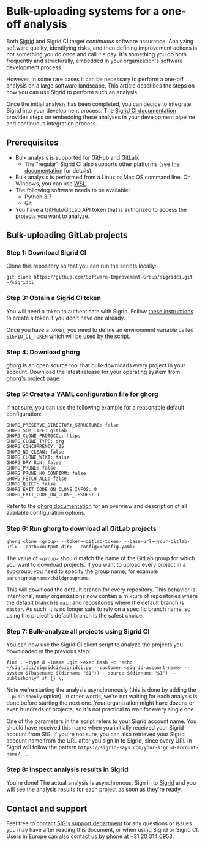 Bulk-uploading systems for a one-off analysis
=============================================

Both [Sigrid](https://sigrid-says.com) and Sigrid CI target *continuous* software assurance. Analyzing software quality, identifying risks, and then defining improvement actions is not something you do once and call it a day. It's something you do both frequently and structurally, embedded in your organization's software development process.

However, in some rare cases it can be necessary to perform a one-off analysis on a large software landscape. This article describes the steps on how you can use Sigrid to perform such an analysis. 

Once the initial analysis has been completed, you can decide to integrate Sigrid into your development process. The [Sigrid CI documentation](../README.md) provides steps on embedding these analyses in your development pipeline and continuous integration process.

## Prerequisites

- Bulk analysis is supported for GitHub and GitLab.
  - The "regular" Sigrid CI also supports other platforms (see [the documentation](../README.md) for details).
- Bulk analysis is performed from a Linux or Mac OS command line. On Windows, you can use [WSL](https://docs.microsoft.com/en-us/windows/wsl/install).
- The following software needs to be available:
  - Python 3.7 
  - Git
- You have a GitHub/GitLab API token that is authorized to access the projects you want to analyze.

## Bulk-uploading GitLab projects

### Step 1: Download Sigrid CI

Clone this repository so that you can run the scripts locally:

    git clone https://github.com/Software-Improvement-Group/sigridci.git ~/sigridci
    
### Step 3: Obtain a Sigrid CI token

You will need a token to authenticate with Sigrid. Follow [these instructions](authentication-tokens.md) to create a token if you don't have one already.

Once you have a token, you need to define an environment variable called `SIGRID_CI_TOKEN` which will be used by the script.

### Step 4: Download ghorg

*ghorg* is an open source tool that bulk-downloads every project in your account. Download the latest release for your operating system from [ghorg's project page](https://github.com/gabrie30/ghorg/releases).
 
### Step 5: Create a YAML configuration file for ghorg

If not sure, you can use the following example for a reasonable default configuration:

    GHORG_PRESERVE_DIRECTORY_STRUCTURE: false
    GHORG_SCM_TYPE: gitlab
    GHORG_CLONE_PROTOCOL: https
    GHORG_CLONE_TYPE: org
    GHORG_CONCURRENCY: 25
    GHORG_NO_CLEAN: false
    GHORG_CLONE_WIKI: false
    GHORG_DRY_RUN: false
    GHORG_PRUNE: false
    GHORG_PRUNE_NO_CONFIRM: false
    GHORG_FETCH_ALL: false
    GHORG_QUIET: false
    GHORG_EXIT_CODE_ON_CLONE_INFOS: 0
    GHORG_EXIT_CODE_ON_CLONE_ISSUES: 1
    
Refer to the [ghorg documentation](https://github.com/gabrie30/ghorg) for an overview and description of all available configuration options.
    
### Step 6: Run ghorg to download all GitLab projects
    
    ghorg clone <group> --token=<gitlab-token> --base-url=<your-gitlab-url> --path=<output-dir> --config=<config.yaml>
    
The value of `<group>` should match the name of the GitLab group for which you want to download projects. If you want to upload every project in a subgroup, you need to specify the group name, for example `parentgroupname/childgroupname`.

This will download the default branch for every repository. This behavior is intentional, many organizations now contain a mixture of repositories where the default branch is `main` and repositories where the default branch is `master`. As such, it is no longer safe to rely on a specific branch name, so using the project's default branch is the safest choice.

### Step 7: Bulk-analyze all projects using Sigrid CI

You can now use the Sigrid CI client script to analyze the projects you downloaded in the previous step:

    find . -type d -iname .git -exec bash -c 'echo ~/sigridci/sigridci/sigridci.py --customer <sigrid-account-name> --system $(basename $(dirname "$1")) --source $(dirname "$1") --publishonly' sh {} \;
    
Note we're starting the analysis asynchronously (this is done by adding the `--publishonly` option). In other words, we're not waiting for each analysis is done before starting the next one. Your organization might have dozens or even hundreds of projects, so it's not practical to wait for every single one.

One of the parameters in the script refers to your Sigrid account name. You should have received this name when you initially received your Sigrid account from SIG. If you're not sure, you can also retrieved your Sigrid account name from the URL after you sign in to Sigrid, since every URL in Sigrid will follow the pattern `https://sigrid-says.com/your-sigrid-account-name/...`.

### Step 8: Inspect analysis results in Sigrid

You're done! The actual analysis is asynchronous. Sign in to [Sigrid](https://sigrid-says.com) and you will see the analysis results for each project as soon as they're ready.

## Contact and support

Feel free to contact [SIG's support department](mailto:support@softwareimprovementgroup.com) for any questions or issues you may have after reading this document, or when using Sigrid or Sigrid CI. Users in Europe can also contact us by phone at +31 20 314 0953.
